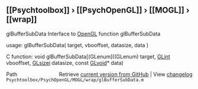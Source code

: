 ## [[Psychtoolbox]] &#8250; [[PsychOpenGL]] &#8250; [[MOGL]] &#8250; [[wrap]]

glBufferSubData  Interface to [OpenGL](OpenGL) function glBufferSubData  
  
usage:  glBufferSubData( target, vbooffset, datasize, data )  
  
C function:  void glBufferSubData[(GLenum]((GLenum) target, [GLint](GLint) vbooffset, [GLsizei](GLsizei) datasize, const [GLvoid](GLvoid)\* data)  




<div class="code_header" style="text-align:right;">
  <span style="float:left;">Path&nbsp;&nbsp;</span> <span class="counter">Retrieve <a href=
  "https://raw.github.com/Psychtoolbox-3/Psychtoolbox-3/beta/Psychtoolbox/PsychOpenGL/MOGL/wrap/glBufferSubData.m">current version from GitHub</a> | View <a href=
  "https://github.com/Psychtoolbox-3/Psychtoolbox-3/commits/beta/Psychtoolbox/PsychOpenGL/MOGL/wrap/glBufferSubData.m">changelog</a></span>
</div>
<div class="code">
  <code>Psychtoolbox/PsychOpenGL/MOGL/wrap/glBufferSubData.m</code>
</div>

